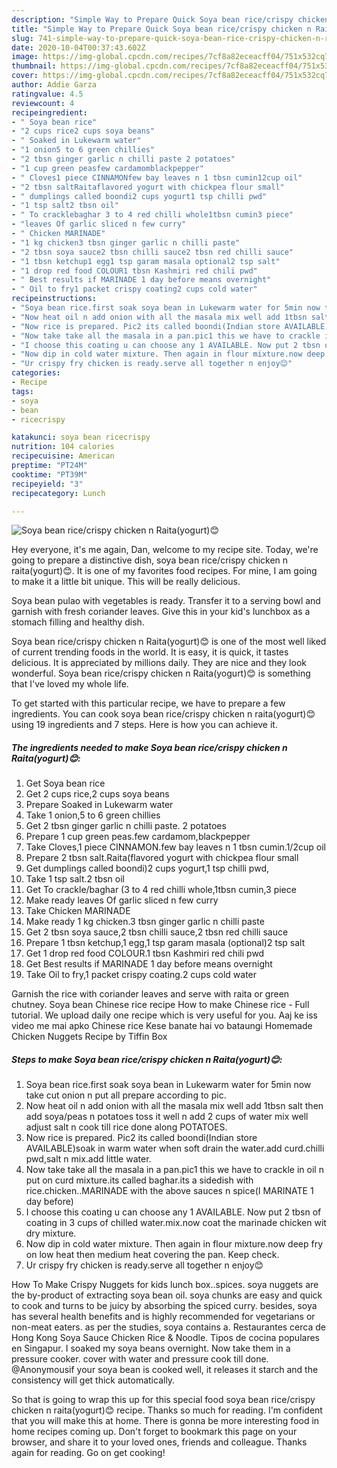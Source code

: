 ```yaml
---
description: "Simple Way to Prepare Quick Soya bean rice/crispy chicken n Raita(yogurt)😊"
title: "Simple Way to Prepare Quick Soya bean rice/crispy chicken n Raita(yogurt)😊"
slug: 741-simple-way-to-prepare-quick-soya-bean-rice-crispy-chicken-n-raitayogurt
date: 2020-10-04T00:37:43.602Z
image: https://img-global.cpcdn.com/recipes/7cf8a82eceacff04/751x532cq70/soya-bean-ricecrispy-chicken-n-raitayogurt😊-recipe-main-photo.jpg
thumbnail: https://img-global.cpcdn.com/recipes/7cf8a82eceacff04/751x532cq70/soya-bean-ricecrispy-chicken-n-raitayogurt😊-recipe-main-photo.jpg
cover: https://img-global.cpcdn.com/recipes/7cf8a82eceacff04/751x532cq70/soya-bean-ricecrispy-chicken-n-raitayogurt😊-recipe-main-photo.jpg
author: Addie Garza
ratingvalue: 4.5
reviewcount: 4
recipeingredient:
- " Soya bean rice"
- "2 cups rice2 cups soya beans"
- " Soaked in Lukewarm water"
- "1 onion5 to 6 green chillies"
- "2 tbsn ginger garlic n chilli paste 2 potatoes"
- "1 cup green peasfew cardamomblackpepper"
- " Cloves1 piece CINNAMONfew bay leaves n 1 tbsn cumin12cup oil"
- "2 tbsn saltRaitaflavored yogurt with chickpea flour small"
- " dumplings called boondi2 cups yogurt1 tsp chilli pwd"
- "1 tsp salt2 tbsn oil"
- " To cracklebaghar 3 to 4 red chilli whole1tbsn cumin3 piece"
- "leaves Of garlic sliced n few curry"
- " Chicken MARINADE"
- "1 kg chicken3 tbsn ginger garlic n chilli paste"
- "2 tbsn soya sauce2 tbsn chilli sauce2 tbsn red chilli sauce"
- "1 tbsn ketchup1 egg1 tsp garam masala optional2 tsp salt"
- "1 drop red food COLOUR1 tbsn Kashmiri red chili pwd"
- " Best results if MARINADE 1 day before means overnight"
- " Oil to fry1 packet crispy coating2 cups cold water"
recipeinstructions:
- "Soya bean rice.first soak soya bean in Lukewarm water for 5min now take cut onion n put all prepare according to pic."
- "Now heat oil n add onion with all the masala mix well add 1tbsn salt then add soya/peas n potatoes toss it well n add 2 cups of water mix well adjust salt n cook till rice done along POTATOES."
- "Now rice is prepared. Pic2 its called boondi(Indian store AVAILABLE)soak in warm water when soft drain the water.add curd.chilli pwd,salt n mix.add little water."
- "Now take take all the masala in a pan.pic1 this we have to crackle in oil n put on curd mixture.its called baghar.its a sidedish with rice.chicken..MARINADE with the above sauces n spice(I MARINATE 1 day before)"
- "I choose this coating u can choose any 1 AVAILABLE. Now put 2 tbsn of coating in 3 cups of chilled water.mix.now coat the marinade chicken wit dry mixture."
- "Now dip in cold water mixture. Then again in flour mixture.now deep fry on low heat then medium heat covering the pan. Keep check."
- "Ur crispy fry chicken is ready.serve all together n enjoy😊"
categories:
- Recipe
tags:
- soya
- bean
- ricecrispy

katakunci: soya bean ricecrispy 
nutrition: 104 calories
recipecuisine: American
preptime: "PT24M"
cooktime: "PT39M"
recipeyield: "3"
recipecategory: Lunch

---
```



![Soya bean rice/crispy chicken n Raita(yogurt)😊](https://img-global.cpcdn.com/recipes/7cf8a82eceacff04/751x532cq70/soya-bean-ricecrispy-chicken-n-raitayogurt😊-recipe-main-photo.jpg)

Hey everyone, it's me again, Dan, welcome to my recipe site. Today, we're going to prepare a distinctive dish, soya bean rice/crispy chicken n raita(yogurt)😊. It is one of my favorites food recipes. For mine, I am going to make it a little bit unique. This will be really delicious.

Soya bean pulao with vegetables is ready. Transfer it to a serving bowl and garnish with fresh coriander leaves. Give this in your kid&#39;s lunchbox as a stomach filling and healthy dish.

Soya bean rice/crispy chicken n Raita(yogurt)😊 is one of the most well liked of current trending foods in the world. It is easy, it is quick, it tastes delicious. It is appreciated by millions daily. They are nice and they look wonderful. Soya bean rice/crispy chicken n Raita(yogurt)😊 is something that I've loved my whole life.


To get started with this particular recipe, we have to prepare a few ingredients. You can cook soya bean rice/crispy chicken n raita(yogurt)😊 using 19 ingredients and 7 steps. Here is how you can achieve it.

<!--inarticleads1-->

##### The ingredients needed to make Soya bean rice/crispy chicken n Raita(yogurt)😊:

1. Get  Soya bean rice
1. Get 2 cups rice,2 cups soya beans
1. Prepare  Soaked in Lukewarm water
1. Take 1 onion,5 to 6 green chillies
1. Get 2 tbsn ginger garlic n chilli paste. 2 potatoes
1. Prepare 1 cup green peas.few cardamom,blackpepper
1. Take  Cloves,1 piece CINNAMON.few bay leaves n 1 tbsn cumin.1/2cup oil
1. Prepare 2 tbsn salt.Raita(flavored yogurt with chickpea flour small
1. Get  dumplings called boondi)2 cups yogurt,1 tsp chilli pwd,
1. Take 1 tsp salt.2 tbsn oil
1. Get  To crackle/baghar (3 to 4 red chilli whole,1tbsn cumin,3 piece
1. Make ready leaves Of garlic sliced n few curry
1. Take  Chicken MARINADE
1. Make ready 1 kg chicken.3 tbsn ginger garlic n chilli paste
1. Get 2 tbsn soya sauce,2 tbsn chilli sauce,2 tbsn red chilli sauce
1. Prepare 1 tbsn ketchup,1 egg,1 tsp garam masala (optional)2 tsp salt
1. Get 1 drop red food COLOUR.1 tbsn Kashmiri red chili pwd
1. Get  Best results if MARINADE 1 day before means overnight
1. Take  Oil to fry,1 packet crispy coating.2 cups cold water


Garnish the rice with coriander leaves and serve with raita or green chutney. Soya bean Chinese rice recipe How to make Chinese rice - Full tutorial. We upload daily one recipe which is very useful for you. Aaj ke iss video me mai apko Chinese rice Kese banate hai vo bataungi Homemade Chicken Nuggets Recipe by Tiffin Box 

<!--inarticleads2-->

##### Steps to make Soya bean rice/crispy chicken n Raita(yogurt)😊:

1. Soya bean rice.first soak soya bean in Lukewarm water for 5min now take cut onion n put all prepare according to pic.
1. Now heat oil n add onion with all the masala mix well add 1tbsn salt then add soya/peas n potatoes toss it well n add 2 cups of water mix well adjust salt n cook till rice done along POTATOES.
1. Now rice is prepared. Pic2 its called boondi(Indian store AVAILABLE)soak in warm water when soft drain the water.add curd.chilli pwd,salt n mix.add little water.
1. Now take take all the masala in a pan.pic1 this we have to crackle in oil n put on curd mixture.its called baghar.its a sidedish with rice.chicken..MARINADE with the above sauces n spice(I MARINATE 1 day before)
1. I choose this coating u can choose any 1 AVAILABLE. Now put 2 tbsn of coating in 3 cups of chilled water.mix.now coat the marinade chicken wit dry mixture.
1. Now dip in cold water mixture. Then again in flour mixture.now deep fry on low heat then medium heat covering the pan. Keep check.
1. Ur crispy fry chicken is ready.serve all together n enjoy😊


How To Make Crispy Nuggets for kids lunch box..spices. soya nuggets are the by-product of extracting soya bean oil. soya chunks are easy and quick to cook and turns to be juicy by absorbing the spiced curry. besides, soya has several health benefits and is highly recommended for vegetarians or non-meat eaters. as per the studies, soya contains a. Restaurantes cerca de Hong Kong Soya Sauce Chicken Rice &amp; Noodle. Tipos de cocina populares en Singapur. I soaked my soya beans overnight. Now take them in a pressure cooker. cover with water and pressure cook till done. @Anonymousif your soya bean is cooked well, it releases it starch and the consistency will get thick automatically. 

So that is going to wrap this up for this special food soya bean rice/crispy chicken n raita(yogurt)😊 recipe. Thanks so much for reading. I'm confident that you will make this at home. There is gonna be more interesting food in home recipes coming up. Don't forget to bookmark this page on your browser, and share it to your loved ones, friends and colleague. Thanks again for reading. Go on get cooking!
